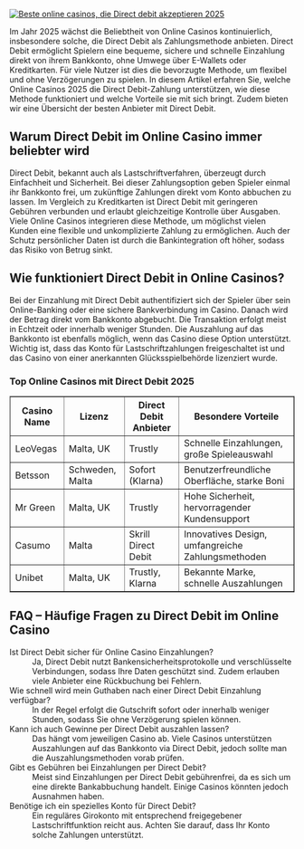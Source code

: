 [![Beste online casinos, die Direct debit akzeptieren 2025](https://123-caf.pages.dev/gitsignup.png)](https://vrmoo.ru/Bt82HjjY)

<p>Im Jahr 2025 wächst die Beliebtheit von Online Casinos kontinuierlich, insbesondere solche, die Direct Debit als Zahlungsmethode anbieten. Direct Debit ermöglicht Spielern eine bequeme, sichere und schnelle Einzahlung direkt von ihrem Bankkonto, ohne Umwege über E-Wallets oder Kreditkarten. Für viele Nutzer ist dies die bevorzugte Methode, um flexibel und ohne Verzögerungen zu spielen. In diesem Artikel erfahren Sie, welche Online Casinos 2025 die Direct Debit-Zahlung unterstützen, wie diese Methode funktioniert und welche Vorteile sie mit sich bringt. Zudem bieten wir eine Übersicht der besten Anbieter mit Direct Debit.</p>  <h2>Warum Direct Debit im Online Casino immer beliebter wird</h2> <p>Direct Debit, bekannt auch als Lastschriftverfahren, überzeugt durch Einfachheit und Sicherheit. Bei dieser Zahlungsoption geben Spieler einmal ihr Bankkonto frei, um zukünftige Zahlungen direkt vom Konto abbuchen zu lassen. Im Vergleich zu Kreditkarten ist Direct Debit mit geringeren Gebühren verbunden und erlaubt gleichzeitige Kontrolle über Ausgaben. Viele Online Casinos integrieren diese Methode, um möglichst vielen Kunden eine flexible und unkomplizierte Zahlung zu ermöglichen. Auch der Schutz persönlicher Daten ist durch die Bankintegration oft höher, sodass das Risiko von Betrug sinkt.</p>  <h2>Wie funktioniert Direct Debit in Online Casinos?</h2> <p>Bei der Einzahlung mit Direct Debit authentifiziert sich der Spieler über sein Online-Banking oder eine sichere Bankverbindung im Casino. Danach wird der Betrag direkt vom Bankkonto abgebucht. Die Transaktion erfolgt meist in Echtzeit oder innerhalb weniger Stunden. Die Auszahlung auf das Bankkonto ist ebenfalls möglich, wenn das Casino diese Option unterstützt. Wichtig ist, dass das Konto für Lastschriftzahlungen freigeschaltet ist und das Casino von einer anerkannten Glücksspielbehörde lizenziert wurde.</p>  <h3>Top Online Casinos mit Direct Debit 2025</h3> <table border="1" cellpadding="8" cellspacing="0">   <thead>     <tr>       <th>Casino Name</th>       <th>Lizenz</th>       <th>Direct Debit Anbieter</th>       <th>Besondere Vorteile</th>     </tr>   </thead>   <tbody>     <tr>       <td>LeoVegas</td>       <td>Malta, UK</td>       <td>Trustly</td>       <td>Schnelle Einzahlungen, große Spieleauswahl</td>     </tr>     <tr>       <td>Betsson</td>       <td>Schweden, Malta</td>       <td>Sofort (Klarna)</td>       <td>Benutzerfreundliche Oberfläche, starke Boni</td>     </tr>     <tr>       <td>Mr Green</td>       <td>Malta, UK</td>       <td>Trustly</td>       <td>Hohe Sicherheit, hervorragender Kundensupport</td>     </tr>     <tr>       <td>Casumo</td>       <td>Malta</td>       <td>Skrill Direct Debit</td>       <td>Innovatives Design, umfangreiche Zahlungsmethoden</td>     </tr>     <tr>       <td>Unibet</td>       <td>Malta, UK</td>       <td>Trustly, Klarna</td>       <td>Bekannte Marke, schnelle Auszahlungen</td>     </tr>   </tbody> </table>  <h2>FAQ – Häufige Fragen zu Direct Debit im Online Casino</h2> <dl>   <dt>Ist Direct Debit sicher für Online Casino Einzahlungen?</dt>   <dd>Ja, Direct Debit nutzt Bankensicherheitsprotokolle und verschlüsselte Verbindungen, sodass Ihre Daten geschützt sind. Zudem erlauben viele Anbieter eine Rückbuchung bei Fehlern.</dd>    <dt>Wie schnell wird mein Guthaben nach einer Direct Debit Einzahlung verfügbar?</dt>   <dd>In der Regel erfolgt die Gutschrift sofort oder innerhalb weniger Stunden, sodass Sie ohne Verzögerung spielen können.</dd>    <dt>Kann ich auch Gewinne per Direct Debit auszahlen lassen?</dt>   <dd>Das hängt vom jeweiligen Casino ab. Viele Casinos unterstützen Auszahlungen auf das Bankkonto via Direct Debit, jedoch sollte man die Auszahlungsmethoden vorab prüfen.</dd>    <dt>Gibt es Gebühren bei Einzahlungen per Direct Debit?</dt>   <dd>Meist sind Einzahlungen per Direct Debit gebührenfrei, da es sich um eine direkte Bankabbuchung handelt. Einige Casinos könnten jedoch Ausnahmen haben.</dd>    <dt>Benötige ich ein spezielles Konto für Direct Debit?</dt>   <dd>Ein reguläres Girokonto mit entsprechend freigegebener Lastschriftfunktion reicht aus. Achten Sie darauf, dass Ihr Konto solche Zahlungen unterstützt.</dd> </dl>